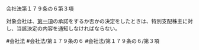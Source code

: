 会社法第１７９条の６第３項

対象会社は、[第一項](会社法＿＿＿＿第１７９条の６第１項)の承諾をするか否かの決定をしたときは、特別支配株主に対し、当該決定の内容を通知しなければならない。

#会社法
#会社法/第１７９条の６
#会社法/第１７９条の６/第３項
